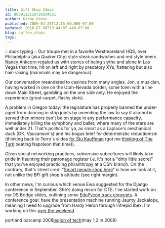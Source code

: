 ```yaml
---
title: Gift Shop Ideas
id: 8039122118726034561
author: Kirby Urner
published: 2009-04-25T12:15:00.000-07:00
updated: 2016-07-08T19:44:07.449-07:00
blog: coffee_shops
tags: 
---
```


[](https://blogger.googleusercontent.com/img/b/R29vZ2xl/AVvXsEiGPfK6-H8dXOv3sNCMge96d8FTkuf_ouHBVfrJsDtvvF3v0sTGU19kboDaE3S03fEWeaOgj7Mb3Bn9cd56f9YAP2O_aamYxSObYK2AlsIIypoeDIuslkpKClrZk7-fiCxUBJ89JbT45atk/s1600-h/rob3.jpg):: duck typing ::
Our troupe met in a favorite Westmoreland HQS, over Philadelphia (aka Quaker City) style steak sandwiches and red style beers.
[Nancy Ankcorn](http://worldgame.blogspot.com/2009/02/avp-again.html) regaled us with stories of being slythe and alone in Las Vegas that time, hit on left and right by predatory XYs, flattering but also hair-raising (mammals may be dangerous).

Our conversation meandered to casinos from many angles, Jon, a musician, having worked in one on the Utah-Nevada border, some town with a line down Main Street, gambling on the one side only.  He enjoyed the experience (great carpet, flashy slots).

A problem in Oregon today:  the legislature has properly banned the under-aged from dancing in strip joints by amending the law to say if alcohol is served then minors can't be on stage in any performance capacity, immediately killing the symphony and ballet, where many of the stars are well under 21.  That's politics for ya, as smart as a Laplace's mechanical duck (OK, Vaucanson's) and his bogus brief for deterministic reductionism (thinking back to Terry's slides [for Stu Kauffman](http://controlroom.blogspot.com/2009/04/reinventing-sacred.html) (got me [thinking of The Turk](http://dugnorth.com/blog/labels/The%20Turk.html) beating Napoleon that time)).

Given social networking practices, subversive subcultures will likely take pride in flaunting their patronage register i.e. it's not a "dirty little secret" that you've enjoyed practicing philanthropy at a CSN branch.  On the contrary, that's street cred.  "[Smart people shop here](http://mybizmo.blogspot.com/2006/09/yar.html)" is how we look at it, not unlike the BFI gift shop's attitude (see right margin).

In other news, I'm curious which venue Ewa suggested for the Django conference in September.  She's doing recon for CTE.  I've started work on my OS Bridge slides, outlining some [EduPycon track concepts](http://worldgame.blogspot.com/2009/04/mapping-gnu-math.html).  A conference goal:  have the presentation machine running Jaunty Jackalope, meaning I need to upgrade from Hardy Heron through Intrepid Ibex.  I'm working on this [over the weekend](http://mybizmo.blogspot.com/2009/04/testing-jackalope.html).

[](https://blogger.googleusercontent.com/img/b/R29vZ2xl/AVvXsEhn3ZUxgdmYjb6WXP189kM4XXwsxtoAWjPTeQ17NXy9NVZf9zUhYHYGcZVxF8Zt7YSZFoKjRyq5TbVIU4_6WwHCCnG0vSStkCqdQWabMQpuaPeeH8JXmjq7cj4yfdHgT2CNO6sz0QQ5bRnn/s1600-h/barcampshirtpdx.jpg)

portland barcamp 2008[legion of tech](http://legionoftech.org/)(may 1,2 in 2009)